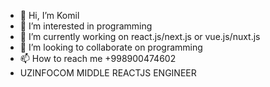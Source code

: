 - 👋 Hi, I’m Komil
- 👀 I’m interested in programming
- 🌱 I’m currently working on react.js/next.js or vue.js/nuxt.js
- 💞️ I’m looking to collaborate on programming
- 📫 How to reach me +998900474602
- UZINFOCOM MIDDLE REACTJS ENGINEER

<!---
GoldMan/GoldMan is a ✨ special ✨ repository because its `README.md` (this file) appears on your GitHub profile.
You can click the Preview link to take a look at your changes.
--->

